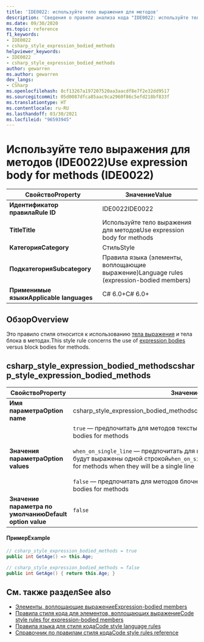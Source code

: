 ```yaml
---
title: 'IDE0022: используйте тело выражения для методов'
description: 'Сведения о правиле анализа кода "IDE0022: используйте тело выражения для методов"'
ms.date: 09/30/2020
ms.topic: reference
f1_keywords:
- IDE0022
- csharp_style_expression_bodied_methods
helpviewer_keywords:
- IDE0022
- csharp_style_expression_bodied_methods
author: gewarren
ms.author: gewarren
dev_langs:
- CSharp
ms.openlocfilehash: 8cf13267a197207520aa3aacdf8e7f2e32dd9517
ms.sourcegitcommit: 05d0087dfca85aac9ca2960f86c5efd218bf833f
ms.translationtype: HT
ms.contentlocale: ru-RU
ms.lasthandoff: 03/30/2021
ms.locfileid: "96593945"
---
```

# <a name="use-expression-body-for-methods-ide0022"></a><span data-ttu-id="84118-103">Используйте тело выражения для методов (IDE0022)</span><span class="sxs-lookup"><span data-stu-id="84118-103">Use expression body for methods (IDE0022)</span></span>

|<span data-ttu-id="84118-104">Свойство</span><span class="sxs-lookup"><span data-stu-id="84118-104">Property</span></span>|<span data-ttu-id="84118-105">Значение</span><span class="sxs-lookup"><span data-stu-id="84118-105">Value</span></span>|
|-|-|
| <span data-ttu-id="84118-106">**Идентификатор правила**</span><span class="sxs-lookup"><span data-stu-id="84118-106">**Rule ID**</span></span> | <span data-ttu-id="84118-107">IDE0022</span><span class="sxs-lookup"><span data-stu-id="84118-107">IDE0022</span></span> |
| <span data-ttu-id="84118-108">**Title**</span><span class="sxs-lookup"><span data-stu-id="84118-108">**Title**</span></span> | <span data-ttu-id="84118-109">Используйте тело выражения для методов</span><span class="sxs-lookup"><span data-stu-id="84118-109">Use expression body for methods</span></span> |
| <span data-ttu-id="84118-110">**Категория**</span><span class="sxs-lookup"><span data-stu-id="84118-110">**Category**</span></span> | <span data-ttu-id="84118-111">Стиль</span><span class="sxs-lookup"><span data-stu-id="84118-111">Style</span></span> |
| <span data-ttu-id="84118-112">**Подкатегория**</span><span class="sxs-lookup"><span data-stu-id="84118-112">**Subcategory**</span></span> | <span data-ttu-id="84118-113">Правила языка (элементы, воплощающие выражение)</span><span class="sxs-lookup"><span data-stu-id="84118-113">Language rules (expression-bodied members)</span></span> |
| <span data-ttu-id="84118-114">**Применимые языки**</span><span class="sxs-lookup"><span data-stu-id="84118-114">**Applicable languages**</span></span> | <span data-ttu-id="84118-115">C# 6.0+</span><span class="sxs-lookup"><span data-stu-id="84118-115">C# 6.0+</span></span> |

## <a name="overview"></a><span data-ttu-id="84118-116">Обзор</span><span class="sxs-lookup"><span data-stu-id="84118-116">Overview</span></span>

<span data-ttu-id="84118-117">Это правило стиля относится к использованию [тела выражения](../../../csharp/programming-guide/statements-expressions-operators/expression-bodied-members.md) и тела блока в методах.</span><span class="sxs-lookup"><span data-stu-id="84118-117">This style rule concerns the use of [expression bodies](../../../csharp/programming-guide/statements-expressions-operators/expression-bodied-members.md) versus block bodies for methods.</span></span>

## <a name="csharp_style_expression_bodied_methods"></a><span data-ttu-id="84118-118">csharp_style_expression_bodied_methods</span><span class="sxs-lookup"><span data-stu-id="84118-118">csharp_style_expression_bodied_methods</span></span>

|<span data-ttu-id="84118-119">Свойство</span><span class="sxs-lookup"><span data-stu-id="84118-119">Property</span></span>|<span data-ttu-id="84118-120">Значение</span><span class="sxs-lookup"><span data-stu-id="84118-120">Value</span></span>|
|-|-|
| <span data-ttu-id="84118-121">**Имя параметра**</span><span class="sxs-lookup"><span data-stu-id="84118-121">**Option name**</span></span> | <span data-ttu-id="84118-122">csharp_style_expression_bodied_methods</span><span class="sxs-lookup"><span data-stu-id="84118-122">csharp_style_expression_bodied_methods</span></span>
| <span data-ttu-id="84118-123">**Значения параметра**</span><span class="sxs-lookup"><span data-stu-id="84118-123">**Option values**</span></span> | <span data-ttu-id="84118-124">`true` — предпочитать для методов тексты выражений</span><span class="sxs-lookup"><span data-stu-id="84118-124">`true` - Prefer expression bodies for methods</span></span><br /><br /><span data-ttu-id="84118-125">`when_on_single_line` — предпочитать для методов тексты выражений, если они будут выражены одной строкой</span><span class="sxs-lookup"><span data-stu-id="84118-125">`when_on_single_line` - Prefer expression bodies for methods when they will be a single line</span></span><br /><br /><span data-ttu-id="84118-126">`false` — предпочитать для методов блочные элементы.</span><span class="sxs-lookup"><span data-stu-id="84118-126">`false` - Prefer block bodies for methods</span></span> |
| <span data-ttu-id="84118-127">**Значение параметра по умолчанию**</span><span class="sxs-lookup"><span data-stu-id="84118-127">**Default option value**</span></span> | `false` |

#### <a name="example"></a><span data-ttu-id="84118-128">Пример</span><span class="sxs-lookup"><span data-stu-id="84118-128">Example</span></span>

```csharp
// csharp_style_expression_bodied_methods = true
public int GetAge() => this.Age;

// csharp_style_expression_bodied_methods = false
public int GetAge() { return this.Age; }
```

## <a name="see-also"></a><span data-ttu-id="84118-129">См. также раздел</span><span class="sxs-lookup"><span data-stu-id="84118-129">See also</span></span>

- [<span data-ttu-id="84118-130">Элементы, воплощающие выражение</span><span class="sxs-lookup"><span data-stu-id="84118-130">Expression-bodied members</span></span>](../../../csharp/programming-guide/statements-expressions-operators/expression-bodied-members.md)
- [<span data-ttu-id="84118-131">Правила стиля кода для элементов, воплощающих выражение</span><span class="sxs-lookup"><span data-stu-id="84118-131">Code style rules for expression-bodied members</span></span>](expression-bodied-members.md)
- [<span data-ttu-id="84118-132">Правила языка для стиля кода</span><span class="sxs-lookup"><span data-stu-id="84118-132">Code style language rules</span></span>](language-rules.md)
- [<span data-ttu-id="84118-133">Справочник по правилам стиля кода</span><span class="sxs-lookup"><span data-stu-id="84118-133">Code style rules reference</span></span>](index.md)
